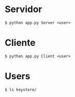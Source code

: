 # Servidor

    $ python app.py Server <user>

# Cliente

    $ python app.py Client <user>

# Users

    $ ls keystore/
